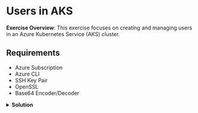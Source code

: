 # Users in AKS

**Exercise Overview**: This exercise focuses on creating and managing users in an Azure Kubernetes Service (AKS) cluster.

## Requirements

* Azure Subscription
* Azure CLI
* SSH Key Pair
* OpenSSL
* Base64 Encoder/Decoder

<details>
<summary><b>Solution</b></summary>
<p>

### 1. Create Resource Group

Creates an Azure Resource Group for organizing and managing resources.

```bash
az group create --location westeurope --resource-group demo-weu-rg
```

### 2. Create SSH RSA Keys

Generates SSH RSA keys for secure communication.

```bash
ssh-keygen -t rsa
```

### 3. Create Azure Kubernetes Service

Deploys an AKS cluster with specified configurations.

```bash
az aks create \
  --location westeurope \
  --subscription <Your-Subscription-ID> \
  --resource-group demo-weu-rg \
  --name <Your-AKS-Cluster-Name> \
  --ssh-key-value $HOME/.ssh/id_rsa.pub \
  --network-plugin kubenet \
  --load-balancer-sku standard \
  --outbound-type loadBalancer \
  --node-vm-size Standard_B2s \
  --node-count 1 \
  --tags 'ENV=Demo' 'OWNER=Corporation Inc.'
```

### 4. Get Kubeconfig

Retrieves and merges the AKS cluster's kubeconfig into the local environment.

```bash
az aks get-credentials \
  --resource-group demo-weu-rg \
  --name <Your-AKS-Cluster-Name> \
  --admin
```

### 5. Define Parameters

Before starting, define the following parameters:

- **USERNAME**: The name of the new user (e.g., `testuser2`).
- **GROUP**: The group the user will belong to (e.g., `engineerw`).
- **CLUSTER_NAME**: The name of your Kubernetes cluster.
- **CLUSTER_SERVER**: The server URL for the Kubernetes cluster.
- **CLUSTER_CA**: The certificate authority data for your cluster.
- **KUBECONFIG_PATH**: The location where the new user's kubeconfig file will be stored (e.g., `~/.kube/devops-config`).

```bash
USERNAME="testuser2"
GROUP="engineerw"
CLUSTER_NAME="your-cluster-name"
CLUSTER_SERVER="https://your-cluster-server"
CLUSTER_CA="your-cluster-ca"
KUBECONFIG_PATH="~/.kube/devops-config"
```

### 6. Generate the Private Key

Use OpenSSL to generate a private key for the new user:

```bash
openssl genrsa -out ${USERNAME}.key 4096
```

### 7. Generate the Certificate Signing Request (CSR)

Create a CSR for the new user using the private key:

```bash
openssl req -new -key ${USERNAME}.key -out ${USERNAME}.csr -subj "/CN=${USERNAME}/O=${GROUP}"
```

### 8. Encode the CSR in Base64

Encode the CSR in base64 format (without newlines) to make it compatible with Kubernetes:

```bash
CSR_BASE64=$(base64 < ${USERNAME}.csr | tr -d '\n')
```

### 9. Submit the CSR to Kubernetes

Submit the CSR to Kubernetes to request a certificate for the new user:

```bash
cat <<EOF | kubectl apply -f -
apiVersion: certificates.k8s.io/v1
kind: CertificateSigningRequest
metadata:
  name: ${USERNAME}-csr
spec:
  request: ${CSR_BASE64}
  signerName: kubernetes.io/kube-apiserver-client
  usages:
  - client auth
EOF
```

### 10. Approve the CSR

After submitting the CSR, approve it in Kubernetes:

```bash
kubectl certificate approve ${USERNAME}-csr
```

### 11. Retrieve the Signed Certificate

Once the CSR is approved, retrieve the signed certificate for the user:

```bash
CERT=$(kubectl get csr ${USERNAME}-csr -o jsonpath='{.status.certificate}')
echo "${CERT}" | base64 -d > ${USERNAME}.crt
```

### 12. Create the Kubeconfig File

Create the kubeconfig file for the new user:

```bash
kubectl config --kubeconfig=${KUBECONFIG_PATH} set-cluster ${CLUSTER_NAME} \
  --server=${CLUSTER_SERVER} \
  --certificate-authority=<(echo "${CLUSTER_CA}" | base64 -d) \
  --embed-certs=true

kubectl config --kubeconfig=${KUBECONFIG_PATH} set-credentials ${USERNAME} \
  --client-certificate=${USERNAME}.crt \
  --client-key=${USERNAME}.key \
  --embed-certs=true

kubectl config --kubeconfig=${KUBECONFIG_PATH} set-context ${USERNAME}-context \
  --cluster=${CLUSTER_NAME} \
  --user=${USERNAME}

kubectl config --kubeconfig=${KUBECONFIG_PATH} use-context ${USERNAME}-context
```

### 13. Assign Permissions to the User

Now, assign necessary permissions to the new user. You can create a Role or RoleBinding for the user. For example, here is how to grant them the "view" role:

```bash
cat <<EOF | kubectl apply -f -
apiVersion: rbac.authorization.k8s.io/v1
kind: RoleBinding
metadata:
  name: ${USERNAME}-view
  namespace: default
subjects:
- kind: User
  name: ${USERNAME}
  apiGroup: rbac.authorization.k8s.io
roleRef:
  kind: Role
  name: view
  apiGroup: rbac.authorization.k8s.io
EOF
```

## Testing

### 1. Test the New Kubeconfig

To verify that the new user's kubeconfig file is working, list the nodes in the cluster:

```bash
kubectl get nodes --kubeconfig=${KUBECONFIG_PATH}
```

This will confirm that the new user can successfully authenticate and interact with the cluster.

## Clean Up

### 1. Remove all resources

Deletes the resource group and associated resources.

```bash
az group delete -n demo-weu-rg --yes --no-wait
```

</p>
</details>